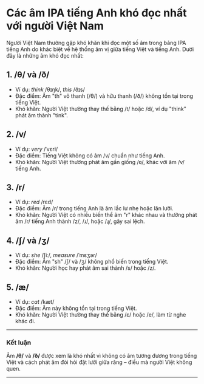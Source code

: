 # Các âm IPA tiếng Anh khó đọc nhất với người Việt Nam

Người Việt Nam thường gặp khó khăn khi đọc một số âm trong bảng IPA tiếng Anh do khác biệt về hệ thống âm vị giữa tiếng Việt và tiếng Anh. Dưới đây là những âm khó đọc nhất:

## 1. /θ/ và /ð/  
- Ví dụ: *think* /θɪŋk/, *this* /ðɪs/  
- Đặc điểm: Âm "th" vô thanh (/θ/) và hữu thanh (/ð/) không tồn tại trong tiếng Việt.  
- Khó khăn: Người Việt thường thay thế bằng /t/ hoặc /d/, ví dụ "think" phát âm thành "tink".

## 2. /v/  
- Ví dụ: *very* /ˈvɛri/  
- Đặc điểm: Tiếng Việt không có âm /v/ chuẩn như tiếng Anh.  
- Khó khăn: Người Việt thường phát âm gần giống /ʋ/, khác với âm /v/ tiếng Anh.

## 3. /r/  
- Ví dụ: *red* /rɛd/  
- Đặc điểm: Âm /r/ trong tiếng Anh là âm lắc lư nhẹ hoặc lăn lưỡi.  
- Khó khăn: Người Việt có nhiều biến thể âm "r" khác nhau và thường phát âm /r/ tiếng Anh thành /z/, /ɹ/, hoặc /ɻ/, gây sai lệch.

## 4. /ʃ/ và /ʒ/  
- Ví dụ: *she* /ʃiː/, *measure* /ˈmɛʒər/  
- Đặc điểm: Âm "sh" /ʃ/ và /ʒ/ không phổ biến trong tiếng Việt.  
- Khó khăn: Người học hay phát âm sai thành /s/ hoặc /z/.

## 5. /æ/  
- Ví dụ: *cat* /kæt/  
- Đặc điểm: Âm này không tồn tại trong tiếng Việt.  
- Khó khăn: Người Việt thường thay thế bằng /ɛ/ hoặc /e/, làm từ nghe khác đi.

---

### Kết luận  
Âm **/θ/** và **/ð/** được xem là khó nhất vì không có âm tương đương trong tiếng Việt và cách phát âm đòi hỏi đặt lưỡi giữa răng – điều mà người Việt không quen.

---
